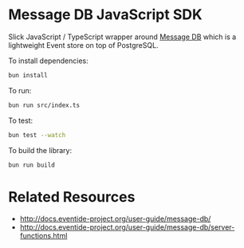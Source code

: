 # Message DB JavaScript SDK

Slick JavaScript / TypeScript wrapper around [Message DB](https://github.com/message-db/message-db) which is a lightweight Event store on top of PostgreSQL.

To install dependencies:

```bash
bun install
```

To run:

```bash
bun run src/index.ts
```

To test:

```bash
bun test --watch
```

To build the library:

```bash
bun run build
```

# Related Resources

* http://docs.eventide-project.org/user-guide/message-db/
* http://docs.eventide-project.org/user-guide/message-db/server-functions.html

